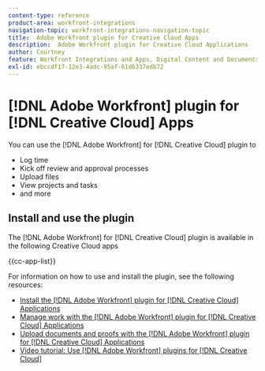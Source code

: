 ```yaml
---
content-type: reference
product-area: workfront-integrations
navigation-topic: workfront-integrations-navigation-topic
title:  Adobe Workfront plugin for Creative Cloud Apps
description:  Adobe Workfront plugin for Creative Cloud Applications
author: Courtney
feature: Workfront Integrations and Apps, Digital Content and Documents
exl-id: ebccdf17-12e3-4adc-95af-61d6337edb72
---
```


# [!DNL Adobe Workfront] plugin for [!DNL Creative Cloud] Apps

You can use the [!DNL Adobe Workfront] for [!DNL Creative Cloud] plugin to 

* Log time 
* Kick off review and approval processes
* Upload files
* View projects and tasks
* and more

## Install and use the plugin

 The [!DNL Adobe Workfront] for [!DNL Creative Cloud] plugin is available in the following Creative Cloud apps

 {{cc-app-list}}

 For information on how to use and install the plugin, see the following resources: 

* [Install the [!DNL Adobe Workfront] plugin for [!DNL Creative Cloud] Applications](/help/quicksilver/workfront-integrations-and-apps/adobe-workfront-for-creative-cloud/wf-cc-install-toc.md)
* [Manage work with the [!DNL Adobe Workfront] plugin for [!DNL Creative Cloud] Applications](/help/quicksilver/workfront-integrations-and-apps/adobe-workfront-for-creative-cloud/wf-cc-manage-work-toc.md)
* [Upload documents and proofs with the [!DNL Adobe Workfront] plugin for [!DNL Creative Cloud] Applications](/help/quicksilver/workfront-integrations-and-apps/adobe-workfront-for-creative-cloud/wf-cc-docs-proofs-toc.md)
* [Video tutorial: Use [!DNL Adobe Workfront] plugins for [!DNL Creative Cloud]](https://experienceleague.adobe.com/docs/workfront-learn/tutorials-workfront/integrations/adobe-creative-cloud/use-adobe-workfront-extensions-for-creative-cloud.html)
